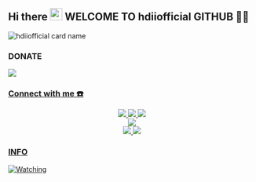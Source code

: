 ## Hi there <img src="https://github.com/souvikguria98/souvikguria98/blob/master/Hi.gif" width="25">  WELCOME TO hdiiofficial GITHUB 🚀🚀
![hdiiofficial card name](https://cardivo.vercel.app/api?name=hdiiofficial&description=Hi,%20SAYA%20BUKAN%20PROGRAMER,%20CUMA%20COPY%20PASTE%20%F0%9F%91%8B&image=https://telegra.ph/file/a22501ff0c665e6812fba.jpg?v=4&backgroundColor=%23ecf0f1&instagram=hdiiofficial&github=hdiiofficial&Telegram=hdiiofficial&pattern=leaf&colorPattern=%23eaeaea)


### DONATE
<a href="https://sociabuzz.com/hdiiofficial/tribe"><img src="https://telegra.ph/file/d7ed0f4bdaf82b135b64a.png"/> 

### Connect with me ☎️
<p align="center">
  <a href="https://instagram.com/hdiiofficial"><img src="https://img.shields.io/badge/Instagram-E4405F?style=for-the-badge&logo=instagram&logoColor=white"/> 
  <a href="https://wa.me/18773291551"><img src="https://img.shields.io/badge/WhatsApp-25D366?style=for-the-badge&logo=whatsapp&logoColor=white" />
  <a href="https://t.me/hdiiofficial"><img src="https://img.shields.io/badge/Telegram-%230088cc.svg?&style=for-the-badge&logo=telegram&logoColor=white" /> <br>
  <a href="https://youtu.be/WgeItwiifYs"><img src="https://img.shields.io/badge/YouTube-hdiiofficial-ff0000?style=for-the-badge&logo=youtube&logoColor=ff0000&link=https://youtube.com/channel/UCQGj68QT7OTmrpZL2NFVXoQ" /><br>
  <a name=hdiiofficial&label=VIEWS&style=flat-square&color=orange" />
  <a href="https://github.com/hdiiofficial"><img src="https://img.shields.io/badge/-GitHub-black?style=flat-square&logo=github" /> 
  <a href="https://youtube.com/channel/UCQGj68QT7OTmrpZL2NFVXoQ"><img src="https://img.shields.io/youtube/channel/subscribers/UCQGj68QT7OTmrpZL2NFVXoQ?style=social" /> <br>
</p>

### INFO
<p><a href="https://komarev.com/ghpvc/?username=hdiiofficial&color=blue&style=flat-square&label=TOTAL+Views"><img title="Watching" src="https://komarev.com/ghpvc/?username=hdiiofficial&color=blue&style=flat-square&label=TOTAL+View"></a>
</p>

